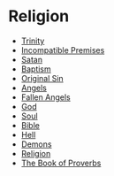 <link href="index.css" rel="stylesheet"></link>

Religion
========

* [Trinity](trinity.md)
* [Incompatible Premises](incompatible-premises.md)
* [Satan](satan.md)
* [Baptism](baptism.md)
* [Original Sin](original-sin.md)
* [Angels](angels.md)
* [Fallen Angels](fallen-angels.md)
* [God](god.md)
* [Soul](soul.md)
* [Bible](bible.md)
* [Hell](hell.md)
* [Demons](demons.md)
* [Religion](religion.md)
* [The Book of Proverbs](the-book-of-proverbs.md)
